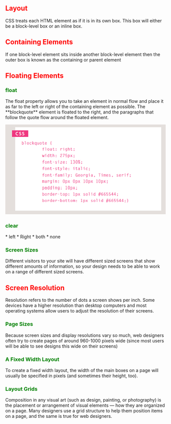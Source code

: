 <h2 style='color:red'> Layout</h2>

CSS treats each HTML element as if it is in its 
own box. This box will either be a block-level
box or an inline box.

<h2 style='color:red'> Containing Elements</h2>

If one block-level element sits inside another 
block-level element then the outer box is 
known as the containing or parent element

<h2 style='color:red'> Floating Elements</h2>

<h3 style='color:green'> float</h3>
The float property allows you 
to take an element in normal 
flow and place it as far to the 
left or right of the containing 
element as possible.
The **blockquote** element 
is floated to the right, and the 
paragraphs that follow the quote 
flow around the floated element.

![image](img/Capture8.PNG)

<h3 style='color:green'> clear</h3>
* left
* Right
* both
* none

<h3 style='color:green'> Screen Sizes</h2>

Different visitors to your site will have different sized screens that show 
different amounts of information, so your design needs to be able to 
work on a range of different sized screens.

<h2 style='color:red'> Screen Resolution</h2>

Resolution refers to the number of dots a screen shows per inch. Some 
devices have a higher resolution than desktop computers and most 
operating systems allow users to adjust the resolution of their screens.

<h3 style='color:green'> Page Sizes</h3>

Because screen sizes and display resolutions vary so much, web 
designers often try to create pages of around 960-1000 pixels wide 
(since most users will be able to see designs this wide on their screens)

<h3 style='color:green'> A Fixed Width Layout</h3>

To create a fixed width layout, 
the width of the main boxes on 
a page will usually be specified 
in pixels (and sometimes their 
height, too).

<h3 style='color:green'> Layout Grids</h3>


Composition in any visual art (such as design, painting, or photography) 
is the placement or arrangement of visual elements — how they are 
organized on a page. Many designers use a grid structure to help them 
position items on a page, and the same is true for web designers.